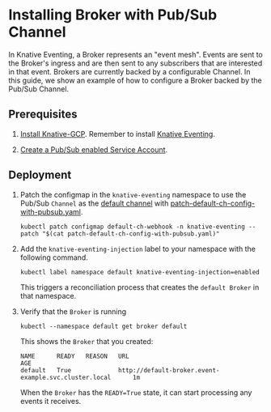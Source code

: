# Installing Broker with Pub/Sub Channel

In Knative Eventing, a Broker represents an "event mesh". Events are sent to the Broker's ingress and are then sent to any
subscribers that are interested in that event. Brokers are currently backed by a configurable Channel.
In this guide, we show an example of how to configure a Broker backed by the Pub/Sub Channel.

## Prerequisites

1. [Install Knative-GCP](./install-knative-gcp.md). Remember to install [Knative Eventing](https://knative.dev/docs/eventing/).

1. [Create a Pub/Sub enabled Service Account](./pubsub-service-account.md).

## Deployment

1.  Patch the configmap in the `knative-eventing` namespace to use the Pub/Sub `Channel` as the [default channel](https://knative.dev/docs/eventing/channels/default-channels/) with [patch-default-ch-config-with-pubsub.yaml](./patch-default-ch-config-with-pubsub.yaml).

    ```shell
    kubectl patch configmap default-ch-webhook -n knative-eventing --patch "$(cat patch-default-ch-config-with-pubsub.yaml)"
    ```

1. Add the `knative-eventing-injection` label to your namespace with the following command.

    ```shell
    kubectl label namespace default knative-eventing-injection=enabled
    ```

   This triggers a reconciliation process that creates the `default Broker` in that namespace.

1. Verify that the `Broker` is running

    ```shell
    kubectl --namespace default get broker default
    ```

   This shows the `Broker` that you created:

    ```shell
    NAME      READY   REASON   URL                                                        AGE
    default   True             http://default-broker.event-example.svc.cluster.local      1m
    ```

    When the `Broker` has the `READY=True` state, it can start processing any events it receives.
